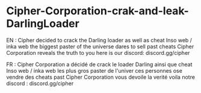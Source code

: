 # Cipher-Corporation-crak-and-leak-DarlingLoader
EN : Cipher decided to crack the Darling loader as well as cheat Inso web / inka web the biggest paster of the universe dares to sell past cheats 
    Cipher Corporation reveals the truth to you here is our discord: discord.gg/cipher   

FR : Cipher Corporation a décidé de crack le loader Darling ainsi que cheat Inso web / inka web les plus gros paster de l'univer ces personnes ose vendre des cheats past 
     Cipher Corporation vous devoile la verité voila notre discord : discord.gg/cipher
